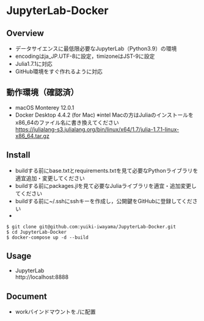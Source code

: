 # JupyterLab-Docker

## Overview
- データサイエンスに最低限必要なJupyterLab（Python3.9）の環境
- encodingはja_JP.UTF-8に設定，timizoneはJST-9に設定
- Julia1.7.1に対応
- GitHub環境をすぐ作れるように対応

## 動作環境（確認済）
- macOS Monterey 12.0.1
- Docker Desktop 4.4.2 (for Mac)
※intel Macの方はJuliaのインストールをx86_64のファイル名に書き換えてください\
https://julialang-s3.julialang.org/bin/linux/x64/1.7/julia-1.7.1-linux-x86_64.tar.gz


## Install
- buildする前にbase.txtとrequirements.txtを見て必要なPythonライブラリを適宜追加・変更してください
- buildする前にpackages.jlを見て必要なJuliaライブラリを適宜・追加変更してください
- buildする前に~/.sshにsshキーを作成し，公開鍵をGitHubに登録してください
-
```
$ git clone git@github.com:yuiki-iwayama/JupyterLab-Docker.git
$ cd JupyterLab-Docker
$ docker-compose up -d --build
```

## Usage
- JupyterLab\
http://localhost:8888

## Document
- workバインドマウントを./に配置

